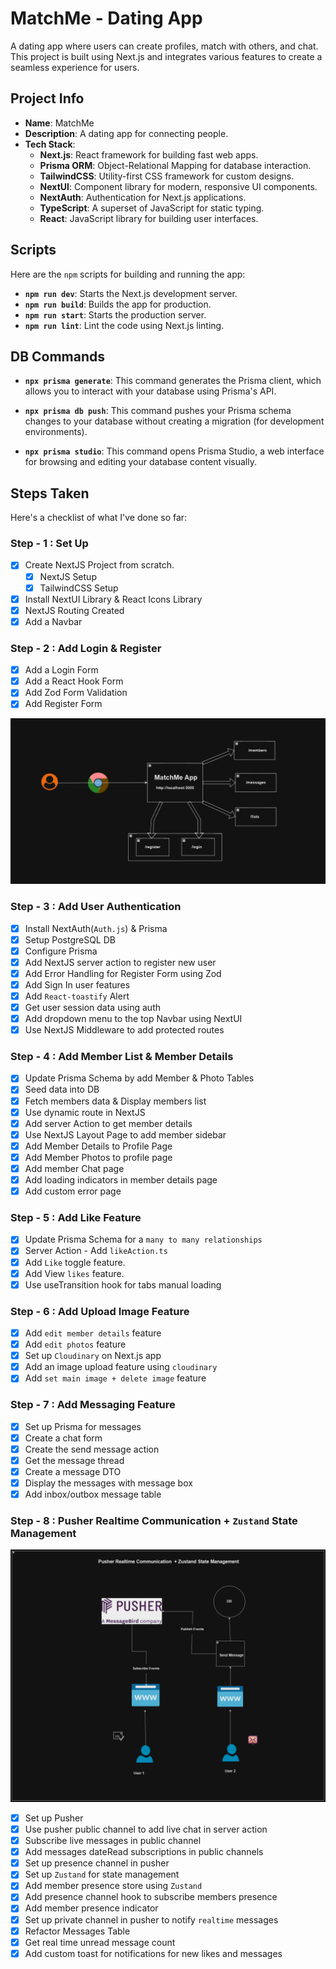 # MatchMe - Dating App

A dating app where users can create profiles, match with others, and chat. This project is built using Next.js and integrates various features to create a seamless experience for users.

## Project Info

- **Name**: MatchMe
- **Description**: A dating app for connecting people.
- **Tech Stack**:
  - **Next.js**: React framework for building fast web apps.
  - **Prisma ORM**: Object-Relational Mapping for database interaction.
  - **TailwindCSS**: Utility-first CSS framework for custom designs.
  - **NextUI**: Component library for modern, responsive UI components.
  - **NextAuth**: Authentication for Next.js applications.
  - **TypeScript**: A superset of JavaScript for static typing.
  - **React**: JavaScript library for building user interfaces.

## Scripts

Here are the `npm` scripts for building and running the app:

- **`npm run dev`**: Starts the Next.js development server.
- **`npm run build`**: Builds the app for production.
- **`npm run start`**: Starts the production server.
- **`npm run lint`**: Lint the code using Next.js linting.

## DB Commands

- **`npx prisma generate`**: This command generates the Prisma client, which allows you to interact with your database using Prisma's API.

- **`npx prisma db push`**: This command pushes your Prisma schema changes to your database without creating a migration (for development environments).

- **`npx prisma studio`**: This command opens Prisma Studio, a web interface for browsing and editing your database content visually.

## Steps Taken

Here's a checklist of what I've done so far:

### Step - 1 : Set Up

- [x] Create NextJS Project from scratch.
  - [x] NextJS Setup
  - [x] TailwindCSS Setup
- [x] Install NextUI Library & React Icons Library
- [x] NextJS Routing Created
- [x] Add a Navbar

### Step - 2 : Add Login & Register

- [x] Add a Login Form
- [x] Add a React Hook Form
- [x] Add Zod Form Validation
- [x] Add Register Form

![login & register](public/daigrams/loginAndRegister.png)

### Step - 3 : Add User Authentication

- [x] Install NextAuth(`Auth.js`) & Prisma
- [x] Setup PostgreSQL DB
- [x] Configure Prisma
- [x] Add NextJS server action to register new user
- [x] Add Error Handling for Register Form using Zod
- [x] Add Sign In user features
- [x] Add `React-toastify` Alert
- [x] Get user session data using auth
- [x] Add dropdown menu to the top Navbar using NextUI
- [x] Use NextJS Middleware to add protected routes

### Step - 4 : Add Member List & Member Details

- [x] Update Prisma Schema by add Member & Photo Tables
- [x] Seed data into DB
- [x] Fetch members data & Display members list
- [x] Use dynamic route in NextJS
- [x] Add server Action to get member details
- [x] Use NextJS Layout Page to add member sidebar
- [x] Add Member Details to Profile Page
- [x] Add Member Photos to profile page
- [x] Add member Chat page
- [x] Add loading indicators in member details page
- [x] Add custom error page

### Step - 5 : Add Like Feature

- [x] Update Prisma Schema for a `many to many relationships`
- [x] Server Action - Add `likeAction.ts`
- [x] Add `Like` toggle feature.
- [x] Add View `likes` feature.
- [x] Use useTransition hook for tabs manual loading

### Step - 6 : Add Upload Image Feature

- [x] Add `edit member details` feature
- [x] Add `edit photos` feature
- [x] Set up `Cloudinary` on Next.js app
- [x] Add an image upload feature using `cloudinary`
- [x] Add `set main image + delete image` feature

### Step - 7 : Add Messaging Feature

- [x] Set up Prisma for messages
- [x] Create a chat form
- [x] Create the send message action
- [x] Get the message thread
- [x] Create a message DTO
- [x] Display the messages with message box
- [x] Add inbox/outbox message table

### Step - 8 : Pusher Realtime Communication + `Zustand` State Management

![Pusher Realtime Communication](image.png)

- [x] Set up Pusher
- [x] Use pusher public channel to add live chat in server action
- [x] Subscribe live messages in public channel
- [x] Add messages dateRead subscriptions in public channels
- [x] Set up presence channel in pusher
- [x] Set up `Zustand` for state management
- [x] Add member presence store using `Zustand`
- [x] Add presence channel hook to subscribe members presence
- [x] Add member presence indicator
- [x] Set up private channel in pusher to notify `realtime` messages
- [x] Refactor Messages Table
- [x] Get real time unread message count
- [x] Add custom toast for notifications for new likes and messages

